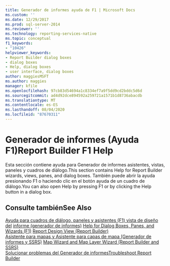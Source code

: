 ```yaml
---
title: Generador de informes ayuda de F1 | Microsoft Docs
ms.custom: ''
ms.date: 12/29/2017
ms.prod: sql-server-2014
ms.reviewer: ''
ms.technology: reporting-services-native
ms.topic: conceptual
f1_keywords:
- "10426"
helpviewer_keywords:
- Report Builder dialog boxes
- dialog boxes
- Help, dialog boxes
- user interface, dialog boxes
author: maggiesMSFT
ms.author: maggies
manager: kfile
ms.openlocfilehash: 97cb83d54694a1c8334ef7a9f5dd9cd2bddc5d6d
ms.sourcegitcommit: ad4d92dce894592a259721a1571b1d8736abacdb
ms.translationtype: MT
ms.contentlocale: es-ES
ms.lasthandoff: 08/04/2020
ms.locfileid: "87670311"
---
```

# <a name="report-builder-f1-help"></a><span data-ttu-id="18cd1-102">Generador de informes (Ayuda F1)</span><span class="sxs-lookup"><span data-stu-id="18cd1-102">Report Builder F1 Help</span></span>
  <span data-ttu-id="18cd1-103">Esta sección contiene ayuda para Generador de informes asistentes, vistas, paneles y cuadros de diálogo.</span><span class="sxs-lookup"><span data-stu-id="18cd1-103">This section contains Help for Report Builder wizards, views, panes, and dialog boxes.</span></span> <span data-ttu-id="18cd1-104">También puede abrir la ayuda presionando F1 o haciendo clic en el botón ayuda de un cuadro de diálogo.</span><span class="sxs-lookup"><span data-stu-id="18cd1-104">You can also open Help by pressing F1 or by clicking the Help button in a dialog box.</span></span>  
  
## <a name="see-also"></a><span data-ttu-id="18cd1-105">Consulte también</span><span class="sxs-lookup"><span data-stu-id="18cd1-105">See Also</span></span>  
 <span data-ttu-id="18cd1-106">[Ayuda para cuadros de diálogo, paneles y asistentes (F1) vista de diseño del](../report-builder-help-for-dialog-boxes-panes-and-wizards.md) [informe &#40;generador de informes&#41;](report-design-view-report-builder.md) </span><span class="sxs-lookup"><span data-stu-id="18cd1-106">[Help for Dialog Boxes, Panes, and Wizards (F1)](../report-builder-help-for-dialog-boxes-panes-and-wizards.md) [Report Design View &#40;Report Builder&#41;](report-design-view-report-builder.md) </span></span>  
 <span data-ttu-id="18cd1-107">[Asistente para mapas y Asistente para capas de mapa &#40;Generador de informes y SSRS&#41;](../report-design/map-wizard-and-map-layer-wizard-report-builder-and-ssrs.md) </span><span class="sxs-lookup"><span data-stu-id="18cd1-107">[Map Wizard and Map Layer Wizard &#40;Report Builder and SSRS&#41;](../report-design/map-wizard-and-map-layer-wizard-report-builder-and-ssrs.md) </span></span>  
 [<span data-ttu-id="18cd1-108">Solucionar problemas del Generador de informes</span><span class="sxs-lookup"><span data-stu-id="18cd1-108">Troubleshoot Report Builder</span></span>](../troubleshoot-report-builder.md)  
  
  

